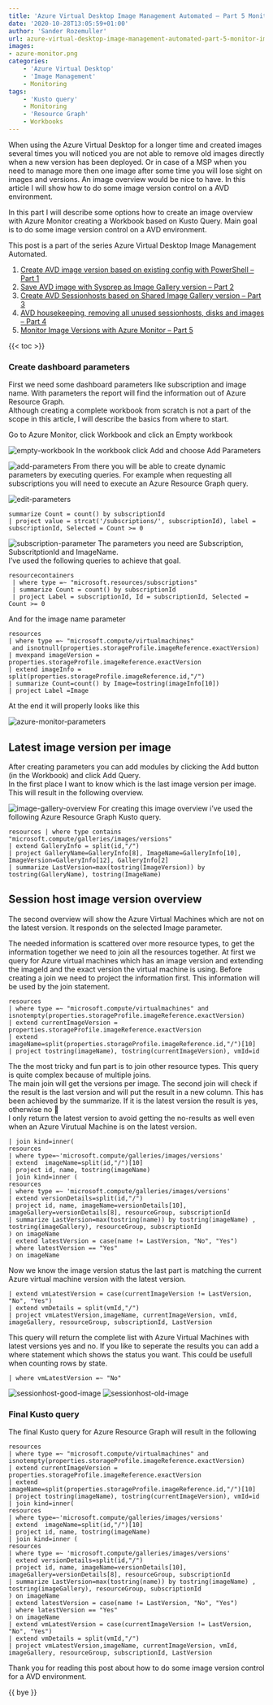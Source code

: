 ```yaml
---
title: 'Azure Virtual Desktop Image Management Automated – Part 5 Monitor Image versions with Azure Monitor'
date: '2020-10-28T13:05:59+01:00'
author: 'Sander Rozemuller'
url: azure-virtual-desktop-image-management-automated-part-5-monitor-image-versions-with-azure-monitor
images:
- azure-monitor.png
categories:
    - 'Azure Virtual Desktop'
    - 'Image Management'
    - Monitoring
tags:
    - 'Kusto query'
    - Monitoring
    - 'Resource Graph'
    - Workbooks
---
```


When using the Azure Virtual Desktop for a longer time and created images several times you will noticed you are not able to remove old images directly when a new version has been deployed. Or in case of a MSP when you need to manage more then one image after some time you will lose sight on images and versions. An image overview would be nice to have. In this article I will show how to do some image version control on a AVD environment.

In this part I will describe some options how to create an image overview with Azure Monitor creating a Workbook based on Kusto Query. Main goal is to do some image version control on a AVD environment.

This post is a part of the series Azure Virtual Desktop Image Management Automated.

1. [Create AVD image version based on existing config with PowerShell – Part 1](https://www.rozemuller.com/create-wvd-image-version-based-on-existing-config-with-powershell/)
2. [Save AVD image with Sysprep as Image Gallery version – Part 2](https://www.rozemuller.com/save-wvd-image-with-sysprep-as-image-gallery-version/)
3. [Create AVD Sessionhosts based on Shared Image Gallery version – Part 3](https://www.rozemuller.com/azure-virtual-desktop-image-management-automated-part-3-create-wvd-sessionhosts-based-on-shared-image-gallery-version-with-arm/)
4. [AVD housekeeping, removing all unused sessionhosts, disks and images – Part 4 ](https://www.rozemuller.com/azure-virtual-desktop-image-management-automated-part-4-wvd-clean-up-unused-resources/)
5. [Monitor Image Versions with Azure Monitor – Part 5](https://www.rozemuller.com/azure-virtual-desktop-image-management-automated-part-5-monitor-image-versions-with-azure-monitor/)

{{< toc >}}

### Create dashboard parameters

First we need some dashboard parameters like subscription and image name. With parameters the report will find the information out of Azure Resource Graph.   
Although creating a complete workbook from scratch is not a part of the scope in this article, I will describe the basics from where to start.  
  
Go to Azure Monitor, click Workbook and click an Empty workbook

![empty-workbook](image-28.png)
In the workbook click Add and choose Add Parameters

![add-parameters](image-27.png)
From there you will be able to create dynamic parameters by executing queries. For example when requesting all subscriptions you will need to execute an Azure Resource Graph query.

![edit-parameters](image-29.png)
```basic
summarize Count = count() by subscriptionId
| project value = strcat('/subscriptions/', subscriptionId), label = subscriptionId, Selected = Count >= 0
```

![subscription-parameter](image-30.png)
The parameters you need are Subscription, SubscritptionId and ImageName.  
I’ve used the following queries to achieve that goal.

```basic
resourcecontainers
 | where type =~ "microsoft.resources/subscriptions"
 | summarize Count = count() by subscriptionId
 | project Label = subscriptionId, Id = subscriptionId, Selected = Count >= 0
```

And for the image name parameter

```basic
resources 
| where type =~ "microsoft.compute/virtualmachines"
 and isnotnull(properties.storageProfile.imageReference.exactVersion)
| mvexpand imageVersion = properties.storageProfile.imageReference.exactVersion
| extend imageInfo = split(properties.storageProfile.imageReference.id,"/")
| summarize Count=count() by Image=tostring(imageInfo[10])
| project Label =Image
```

  
At the end it will properly looks like this

![azure-monitor-parameters](image-31.png)
## Latest image version per image 

After creating parameters you can add modules by clicking the Add button (in the Workbook) and click Add Query.  
In the first place I want to know which is the last image version per image. This will result in the following overview.

![image-gallery-overview](image-32.png)
For creating this image overview i’ve used the following Azure Resource Graph Kusto query.

```basic
resources | where type contains "microsoft.compute/galleries/images/versions" 
| extend GalleryInfo = split(id,"/")
| project GalleryName=GalleryInfo[8], ImageName=GalleryInfo[10], ImageVersion=GalleryInfo[12], GalleryInfo[2]
| summarize LastVersion=max(tostring(ImageVersion)) by tostring(GalleryName), tostring(ImageName)
```

## Session host image version overview

The second overview will show the Azure Virtual Machines which are not on the latest version. It responds on the selected Image parameter.

The needed information is scattered over more resource types, to get the information together we need to join all the resources together. At first we query for Azure virtual machines which has an image version and extending the imageId and the exact version the virtual machine is using. Before creating a join we need to project the information first. This information will be used by the join statement.

```basic
resources 
| where type =~ "microsoft.compute/virtualmachines" and isnotempty(properties.storageProfile.imageReference.exactVersion)
| extend currentImageVersion = properties.storageProfile.imageReference.exactVersion
| extend imageName=split(properties.storageProfile.imageReference.id,"/")[10]
| project tostring(imageName), tostring(currentImageVersion), vmId=id 

```

The the most tricky and fun part is to join other resource types. This query is quite complex because of multiple joins.  
The main join will get the versions per image. The second join will check if the result is the last version and will put the result in a new column. This has been achieved by the summarize. If it is the latest version the result is yes, otherwise no 🙂  
I only return the latest version to avoid getting the no-results as well even when an Azure Virutual Machine is on the latest version.

```basic
| join kind=inner(
resources
| where type=~'microsoft.compute/galleries/images/versions'
| extend  imageName=split(id,"/")[10]
| project id, name, tostring(imageName)
| join kind=inner ( 
resources 
| where type =~ 'microsoft.compute/galleries/images/versions' 
| extend versionDetails=split(id,"/")
| project id, name, imageName=versionDetails[10], imageGallery=versionDetails[8], resourceGroup, subscriptionId
| summarize LastVersion=max(tostring(name)) by tostring(imageName) , tostring(imageGallery), resourceGroup, subscriptionId
) on imageName
| extend latestVersion = case(name != LastVersion, "No", "Yes")
| where latestVersion == "Yes"
) on imageName

```

Now we know the image version status the last part is matching the current Azure virtual machine version with the latest version.

```basic
| extend vmLatestVersion = case(currentImageVersion != LastVersion, "No", "Yes")
| extend vmDetails = split(vmId,"/")
| project vmLatestVersion,imageName, currentImageVersion, vmId, imageGallery, resourceGroup, subscriptionId, LastVersion

```

This query will return the complete list with Azure Virtual Machines with latest versions yes and no. If you like to seperate the results you can add a where statement which shows the status you want. This could be usefull when counting rows by state.

```basic
| where vmLatestVersion =~ "No"
```

![sessionhost-good-image](image-33.png)
![sessionhost-old-image](image-34.png)
### Final Kusto query

The final Kusto query for Azure Resource Graph will result in the following

```basic
resources 
| where type =~ "microsoft.compute/virtualmachines" and isnotempty(properties.storageProfile.imageReference.exactVersion)
| extend currentImageVersion = properties.storageProfile.imageReference.exactVersion
| extend imageName=split(properties.storageProfile.imageReference.id,"/")[10]
| project tostring(imageName), tostring(currentImageVersion), vmId=id 
| join kind=inner(
resources
| where type=~'microsoft.compute/galleries/images/versions'
| extend  imageName=split(id,"/")[10]
| project id, name, tostring(imageName)
| join kind=inner ( 
resources 
| where type =~ 'microsoft.compute/galleries/images/versions' 
| extend versionDetails=split(id,"/")
| project id, name, imageName=versionDetails[10], imageGallery=versionDetails[8], resourceGroup, subscriptionId
| summarize LastVersion=max(tostring(name)) by tostring(imageName) , tostring(imageGallery), resourceGroup, subscriptionId
) on imageName
| extend latestVersion = case(name != LastVersion, "No", "Yes")
| where latestVersion == "Yes"
) on imageName
| extend vmLatestVersion = case(currentImageVersion != LastVersion, "No", "Yes")
| extend vmDetails = split(vmId,"/")
| project vmLatestVersion,imageName, currentImageVersion, vmId, imageGallery, resourceGroup, subscriptionId, LastVersion
```

Thank you for reading this post about how to do some image version control for a AVD environment.

{{ bye }}